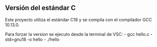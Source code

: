 
## Versión del estándar C

Este proyecto utiliza el estándar C18 y se compila con el compilador GCC 10.13.0.


Para forzar la version se ejecuto desde la terminal de VSC:
    - gcc hello.c -std=gnu18 -o hello
    - ./hello
